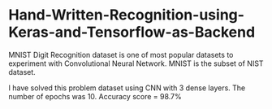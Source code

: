 # Hand-Written-Recognition-using-Keras-and-Tensorflow-as-Backend

MNIST Digit Recognition dataset is one of most popular datasets to experiment with Convolutional Neural Network. MNIST is the subset of NIST dataset.

I have solved this problem dataset using CNN with 3 dense layers. The number of epochs was 10.
Accuracy score = 98.7%

